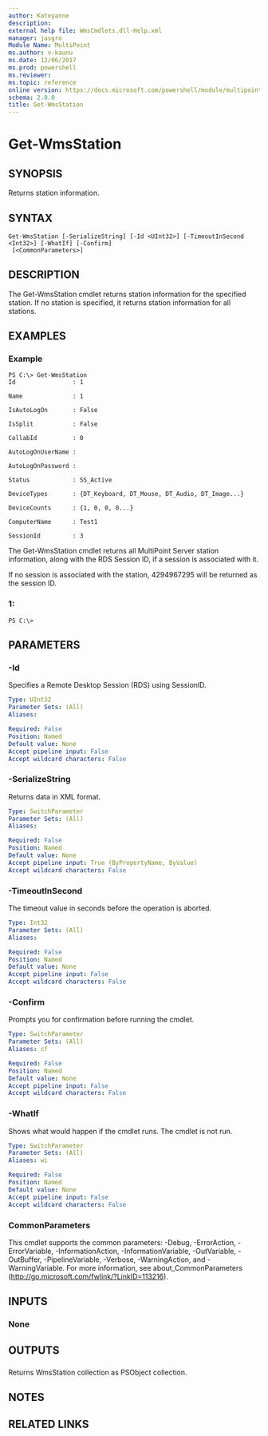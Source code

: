 ```yaml
---
author: Kateyanne
description: 
external help file: WmsCmdlets.dll-Help.xml
manager: jasgro
Module Name: MultiPoint
ms.author: v-kaunu
ms.date: 12/06/2017
ms.prod: powershell
ms.reviewer: 
ms.topic: reference
online version: https://docs.microsoft.com/powershell/module/multipoint/get-wmsstation?view=windowsserver2012r2-ps&wt.mc_id=ps-gethelp
schema: 2.0.0
title: Get-WmsStation
---
```


# Get-WmsStation

## SYNOPSIS
Returns station information.

## SYNTAX

```
Get-WmsStation [-SerializeString] [-Id <UInt32>] [-TimeoutInSecond <Int32>] [-WhatIf] [-Confirm]
 [<CommonParameters>]
```

## DESCRIPTION
The Get-WmsStation cmdlet returns station information for the specified station.
If no station is specified, it returns station information for all stations.

## EXAMPLES

### Example
```
PS C:\> Get-WmsStation
Id                : 1

Name              : 1

IsAutoLogOn       : False

IsSplit           : False

CollabId          : 0

AutoLogOnUserName : 

AutoLogOnPassword : 

Status            : SS_Active

DeviceTypes       : {DT_Keyboard, DT_Mouse, DT_Audio, DT_Image...} 

DeviceCounts      : {1, 0, 0, 0...} 

ComputerName      : Test1

SessionId         : 3
```

The Get-WmsStation cmdlet returns all MultiPoint Server station information, along with the RDS Session ID, if a session is associated with it. 

If no session is associated with the station, 4294967295 will be returned as the session ID.

### 1:
```
PS C:\>
```

## PARAMETERS

### -Id
Specifies a Remote Desktop Session (RDS) using SessionID.

```yaml
Type: UInt32
Parameter Sets: (All)
Aliases: 

Required: False
Position: Named
Default value: None
Accept pipeline input: False
Accept wildcard characters: False
```

### -SerializeString
Returns data in XML format.

```yaml
Type: SwitchParameter
Parameter Sets: (All)
Aliases: 

Required: False
Position: Named
Default value: None
Accept pipeline input: True (ByPropertyName, ByValue)
Accept wildcard characters: False
```

### -TimeoutInSecond
The timeout value in seconds before the operation is aborted.

```yaml
Type: Int32
Parameter Sets: (All)
Aliases: 

Required: False
Position: Named
Default value: None
Accept pipeline input: False
Accept wildcard characters: False
```

### -Confirm
Prompts you for confirmation before running the cmdlet.

```yaml
Type: SwitchParameter
Parameter Sets: (All)
Aliases: cf

Required: False
Position: Named
Default value: None
Accept pipeline input: False
Accept wildcard characters: False
```

### -WhatIf
Shows what would happen if the cmdlet runs. The cmdlet is not run.

```yaml
Type: SwitchParameter
Parameter Sets: (All)
Aliases: wi

Required: False
Position: Named
Default value: None
Accept pipeline input: False
Accept wildcard characters: False
```

### CommonParameters
This cmdlet supports the common parameters: -Debug, -ErrorAction, -ErrorVariable, -InformationAction, -InformationVariable, -OutVariable, -OutBuffer, -PipelineVariable, -Verbose, -WarningAction, and -WarningVariable. For more information, see about_CommonParameters (http://go.microsoft.com/fwlink/?LinkID=113216).

## INPUTS

### None

## OUTPUTS

###  
Returns WmsStation collection as PSObject collection.

## NOTES

## RELATED LINKS

